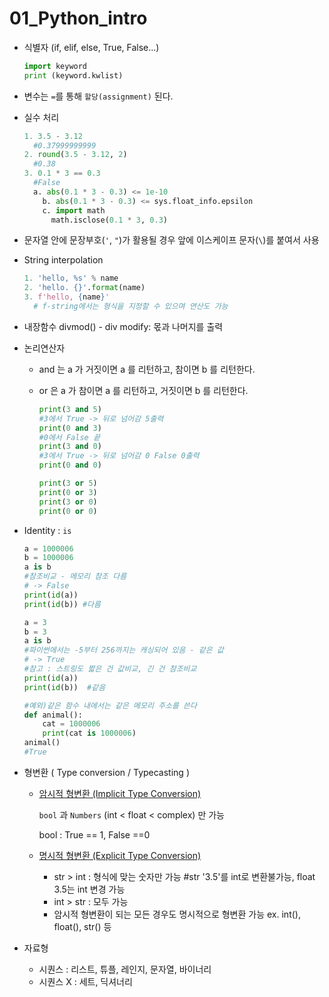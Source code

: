 # 01_Python_intro



- 식별자 (if, elif, else, True, False...)

  ```python
  import keyword
  print (keyword.kwlist)
  ```



- 변수는 `=`를 통해 `할당(assignment)` 된다.



- 실수 처리

  ```python
  1. 3.5 - 3.12
  	#0.37999999999
  2. round(3.5 - 3.12, 2)
  	#0.38
  3. 0.1 * 3 == 0.3
  	#False
  	a. abs(0.1 * 3 - 0.3) <= 1e-10
      b. abs(0.1 * 3 - 0.3) <= sys.float_info.epsilon
      c. import math
  		math.isclose(0.1 * 3, 0.3)
  ```



- 문자열 안에 문장부호(`'`, `"`)가 활용될 경우 앞에 이스케이프 문자(`\`)를 붙여서 사용



- String interpolation

  ```python
  1. 'hello, %s' % name
  2. 'hello. {}'.format(name)
  3. f'hello, {name}'
  	# f-string에서는 형식을 지정할 수 있으며 연산도 가능
  ```



- 내장함수 divmod() - div modify: 몫과 나머지를 출력



- 논리연산자

  - and 는 a 가 거짓이면 a 를 리턴하고, 참이면 b 를 리턴한다.

  - or 은 a 가 참이면 a 를 리턴하고, 거짓이면 b 를 리턴한다.

    ```python
    print(3 and 5)
    #3에서 True -> 뒤로 넘어감 5출력
    print(0 and 3)
    #0에서 False 끝
    print(3 and 0)
    #3에서 True -> 뒤로 넘어감 0 False 0출력
    print(0 and 0)
    
    print(3 or 5)
    print(0 or 3)
    print(3 or 0)
    print(0 or 0)
    ```



- Identity  :  `is`

  ```python
  a = 1000006
  b = 1000006
  a is b
  #참조비교 - 메모리 참조 다름
  # -> False
  print(id(a))
  print(id(b)) #다름
  ```

  ```python
  a = 3
  b = 3
  a is b
  #파이썬에서는 -5부터 256까지는 캐싱되어 있음 - 같은 값
  # -> True
  #참고 : 스트링도 짧은 건 값비교, 긴 건 참조비교
  print(id(a))
  print(id(b))  #같음
  ```

  ```python
  #예외)같은 함수 내에서는 같은 메모리 주소를 쓴다
  def animal():
      cat = 1000006
      print(cat is 1000006)
  animal()
  #True
  ```



- 형변환 ( Type conversion / Typecasting )

  - <u>암시적 형변환 (Implicit Type Conversion)</u>

    `bool` 과 `Numbers` (int < float < complex) 만 가능

    bool : True == 1, False ==0

  - <u>명시적 형변환 (Explicit Type Conversion)</u>

    - str > int : 형식에 맞는 숫자만 가능  #str '3.5'를 int로 변환불가능, float 3.5는 int 변경 가능
    - int > str : 모두 가능
    - 암시적 형변환이 되는 모든 경우도 명시적으로 형변환 가능 ex. int(), float(), str() 등



- 자료형
  - 시퀀스 : 리스트, 튜플, 레인지, 문자열, 바이너리
  - 시퀀스 X : 세트, 딕셔너리